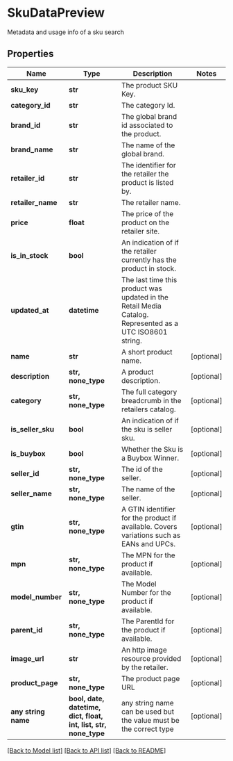 # SkuDataPreview

Metadata and usage info of a sku search

## Properties
Name | Type | Description | Notes
------------ | ------------- | ------------- | -------------
**sku_key** | **str** | The product SKU Key. | 
**category_id** | **str** | The category Id. | 
**brand_id** | **str** | The global brand id associated to the product. | 
**brand_name** | **str** | The name of the global brand. | 
**retailer_id** | **str** | The identifier for the retailer the product is listed by. | 
**retailer_name** | **str** | The retailer name. | 
**price** | **float** | The price of the product on the retailer site. | 
**is_in_stock** | **bool** | An indication of if the retailer currently has the product in stock. | 
**updated_at** | **datetime** | The last time this product was updated in the Retail Media Catalog. Represented as a UTC ISO8601 string. | 
**name** | **str** | A short product name. | [optional] 
**description** | **str, none_type** | A product description. | [optional] 
**category** | **str, none_type** | The full category breadcrumb in the retailers catalog. | [optional] 
**is_seller_sku** | **bool** | An indication of if the sku is seller sku. | [optional] 
**is_buybox** | **bool** | Whether the Sku is a Buybox Winner. | [optional] 
**seller_id** | **str, none_type** | The id of the seller. | [optional] 
**seller_name** | **str, none_type** | The name of the seller. | [optional] 
**gtin** | **str, none_type** | A GTIN identifier for the product if available. Covers variations such as EANs and UPCs. | [optional] 
**mpn** | **str, none_type** | The MPN for the product if available. | [optional] 
**model_number** | **str, none_type** | The Model Number for the product if available. | [optional] 
**parent_id** | **str, none_type** | The ParentId for the product if available. | [optional] 
**image_url** | **str** | An http image resource provided by the retailer. | [optional] 
**product_page** | **str, none_type** | The product page URL | [optional] 
**any string name** | **bool, date, datetime, dict, float, int, list, str, none_type** | any string name can be used but the value must be the correct type | [optional]

[[Back to Model list]](../README.md#documentation-for-models) [[Back to API list]](../README.md#documentation-for-api-endpoints) [[Back to README]](../README.md)


